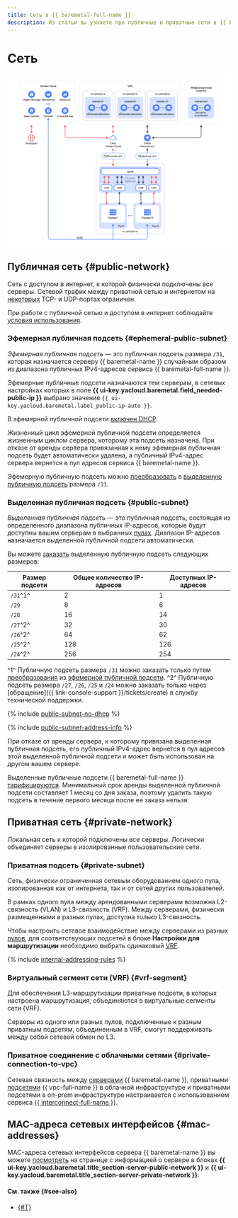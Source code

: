 ```yaml
---
title: Сеть в {{ baremetal-full-name }}
description: Из статьи вы узнаете про публичные и приватные сети в {{ baremetal-full-name }}.
---
```


# Сеть

![baremetal-network](../../_assets/baremetal/baremetal-network.svg)

## Публичная сеть {#public-network}

Сеть c доступом в интернет, к которой физически подключены все серверы. Сетевой трафик между приватной сетью и интернетом на [некоторых](./network-restrictions.md#blocked-ports) TCP- и UDP-портах ограничен.

При работе с публичной сетью и доступом в интернет соблюдайте [условия использования](https://yandex.ru/legal/cloud_termsofuse/).

### Эфемерная публичная подсеть {#ephemeral-public-subnet}

_Эфемерная публичная подсеть_ — это публичная подсеть размера `/31`, которая назначается серверу {{ baremetal-name }} случайным образом из диапазона публичных IPv4-адресов сервиса {{ baremetal-full-name }}.

Эфемерные публичные подсети назначаются тем серверам, в сетевых настройках которых в поле **{{ ui-key.yacloud.baremetal.field_needed-public-ip }}** выбрано значение `{{ ui-key.yacloud.baremetal.label_public-ip-auto }}`.

В эфемерной публичной подсети [включен DHCP](./dhcp.md#dhcp-ephemeral-public-subnet).

Жизненный цикл эфемерной публичной подсети определяется жизненным циклом сервера, которому эта подсеть назначена. При отказе от аренды сервера привязанная к нему эфемерная публичная подсеть будет автоматически удалена, а публичный IPv4-адрес сервера вернется в пул адресов сервиса {{ baremetal-name }}.

Эфемерную публичную подсеть можно [преобразовать](../operations/reserve-public-subnet.md#transform-ephemeral-to-dedicated) в [выделенную публичную подсеть](#public-subnet) размера `/31`.

### Выделенная публичная подсеть {#public-subnet}

_Выделенная публичная подсеть_ — это публичная подсеть, состоящая из определенного диапазона публичных IP-адресов, которые будут доступны вашим серверам в выбранных [пулах](./servers.md#server-pools). Диапазон IP-адресов назначается выделенной публичной подсети автоматически.

Вы можете [заказать](../operations/reserve-public-subnet.md) выделенную публичную подсеть следующих размеров:

| Размер подсети | Общее количество IP-адресов | Доступных IP-адресов |
| --- | --- | --- |
| `/31`^1^ | 2 | 1 |
| `/29` | 8 | 6 |
| `/28` | 16 | 14 |
| `/27`^2^ | 32 | 30 |
| `/26`^2^ | 64 | 62 |
| `/25`^2^ | 128 | 126 |
| `/24`^2^ | 256 | 254 |

^1^ Публичную подсеть размера `/31` можно заказать только путем [преобразования](../operations/reserve-public-subnet.md#transform-ephemeral-to-dedicated) из [эфемерной публичной подсети](#ephemeral-public-subnet).
^2^ Публичную подсеть размера `/27`, `/26`, `/25` и `/24` можно заказать только через [обращение]({{ link-console-support }}/tickets/create) в службу технической поддержки.

{% include [public-subnet-no-dhcp](../../_includes/baremetal/public-subnet-no-dhcp.md) %}

{% include [public-subnet-address-info](../../_includes/baremetal/public-subnet-address-info.md) %}

При отказе от аренды сервера, к которому привязана выделенная публичная подсеть, его публичный IPv4-адрес вернется в пул адресов этой выделенной публичной подсети и может быть использован на другом вашем сервере.

Выделенные публичные подсети {{ baremetal-full-name }} [тарифицируются](../pricing.md). Минимальный срок аренды выделенной публичной подсети составляет 1 месяц со дня заказа, поэтому удалить такую подсеть в течение первого месяца после ее заказа нельзя.

## Приватная сеть {#private-network}

Локальная сеть к которой подключены все серверы. Логически объединяет серверы в изолированные пользовательские сети.

### Приватная подсеть {#private-subnet}

Сеть, физически ограниченная сетевым оборудованием одного пула, изолированная как от интернета, так и от сетей других пользователей.

В рамках одного пула между арендованными серверами возможна L2-связность (VLAN) и L3-связность (VRF).  Между серверами, физически размещенными в разных пулах, доступна только L3-связность.

Чтобы настроить сетевое взаимодействие между серверами из разных [пулов](./servers.md), для соответствующих подсетей в блоке **Настройки для маршрутизации** необходимо выбрать одинаковый [VRF](#vrf-segment).

{% include [internal-addressing-rules](../../_includes/baremetal/internal-addressing-rules.md) %}

### Виртуальный сегмент сети (VRF) {#vrf-segment}

Для обеспечения L3-маршрутизации приватные подсети, в которых настроена маршрутизация, объединяются в виртуальные сегменты сети (VRF).

Серверы из одного или разных пулов, подключенные к разным приватным подсетям, объединенным в VRF, смогут поддерживать между собой сетевой обмен по L3.

### Приватное соединение с облачными сетями {#private-connection-to-vpc}

Сетевая связность между [серверами](./servers.md) {{ baremetal-name }}, приватными [подсетями](../../vpc/concepts/network.md#subnet) {{ vpc-full-name }} в облачной инфраструктуре и приватными подсетями в on-prem инфраструктуре настраивается с использованием сервиса [{{ interconnect-full-name }}](../../interconnect/concepts/priv-con.md).

## MAC-адреса сетевых интерфейсов {#mac-addresses}

MAC-адреса сетевых интерфейсов сервера {{ baremetal-name }} вы можете [посмотреть](../operations/servers/get-info.md) на странице с информацией о сервере в блоках **{{ ui-key.yacloud.baremetal.title_section-server-public-network }}** и **{{ ui-key.yacloud.baremetal.title_section-server-private-network }}**.

#### См. также {#see-also}

* [{#T}](./network-restrictions.md)